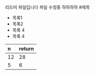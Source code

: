 리드미 파일입니다
파일 수정중 하하하하
#제목
- 목록1
- 목록2
- 목록 4
- 목록 4

| n    | return |
| :--- | :--- |
| 12   | 28   |
| 5    | 6    |